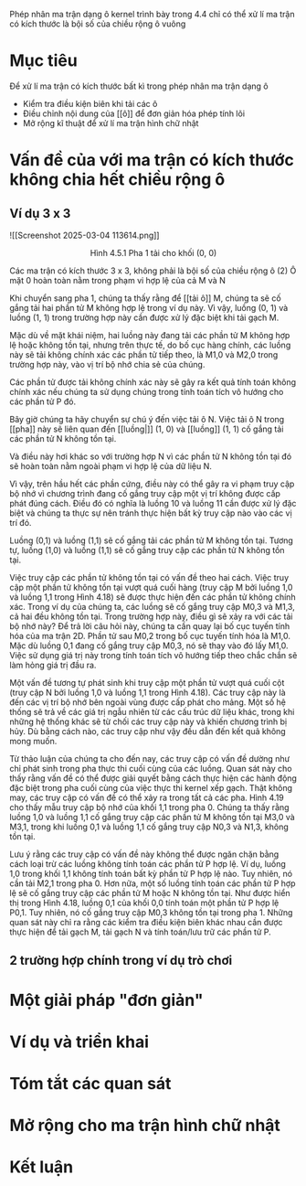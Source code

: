 Phép nhân ma trận dạng ô kernel trình bày trong 4.4 chỉ có thể xử lí ma trận có kích thước là bội số của chiều rộng ô vuông
# Mục tiêu
Để xử lí ma trận có kích thước bất kì trong phép nhân ma trận dạng ô
- Kiểm tra điều kiện biên khi tải các ô
- Điều chỉnh nội dung của [[ô]] để đơn giản hóa phép tính lõi
- Mở rộng kĩ thuật để xử lí ma trận hình chữ nhật

# Vấn đề của với ma trận có kích thước không chia hết chiều rộng ô 
## Ví dụ 3 x 3


![[Screenshot 2025-03-04 113614.png]]
<p style="text-align:center;">Hình 4.5.1 Pha 1 tải cho khối (0, 0)</p>

Các ma trận có kích thước 3 x 3, không phải là bội số của chiều rộng ô (2)
Ô mặt 0 hoàn toàn nằm trong phạm vi hợp lệ của cả M và N

Khi chuyển sang pha 1, chúng ta thấy rằng để [[tải ô]] M, chúng ta sẽ cố gắng tải hai phần tử M không hợp lệ trong ví dụ này. Vì vậy, luồng (0, 1) và luồng (1, 1) trong trường hợp này cần được xử lý đặc biệt khi tải gạch M.

Mặc dù về mặt khái niệm, hai luồng này đang tải các phần tử M không hợp lệ hoặc không tồn tại, nhưng trên thực tế, do bố cục hàng chính, các luồng này sẽ tải không chính xác các phần tử tiếp theo, là M1,0 và M2,0 trong trường hợp này, vào vị trí bộ nhớ chia sẻ của chúng.

Các phần tử được tải không chính xác này sẽ gây ra kết quả tính toán không chính xác nếu chúng ta sử dụng chúng trong tính toán tích vô hướng cho các phần tử P đó.

Bây giờ chúng ta hãy chuyển sự chú ý đến việc tải ô N. Việc tải ô N trong [[pha]] này sẽ liên quan đến [[luồng|]] (1, 0) và [[luồng]] (1, 1) cố gắng tải các phần tử N không tồn tại.

Và điều này hơi khác so với trường hợp N vì các phần tử N không tồn tại đó sẽ hoàn toàn nằm ngoài phạm vi hợp lệ của dữ liệu N.

Vì vậy, trên hầu hết các phần cứng, điều này có thể gây ra vi phạm truy cập bộ nhớ vì chương trình đang cố gắng truy cập một vị trí không được cấp phát đúng cách. Điều đó có nghĩa là luồng 10 và luồng 11 cần được xử lý đặc biệt và chúng ta thực sự nên tránh thực hiện bất kỳ truy cập nào vào các vị trí đó.


Luồng (0,1) và luồng (1,1) sẽ cố gắng tải các phần tử M không tồn tại. Tương tự, luồng (1,0) và luồng (1,1) sẽ cố gắng truy cập các phần tử N không tồn tại.

Việc truy cập các phần tử không tồn tại có vấn đề theo hai cách. Việc truy cập một phần tử không tồn tại vượt quá cuối hàng (truy cập M bởi luồng 1,0 và luồng 1,1 trong Hình 4.18) sẽ được thực hiện đến các phần tử không chính xác. Trong ví dụ của chúng ta, các luồng sẽ cố gắng truy cập M0,3 và M1,3, cả hai đều không tồn tại. Trong trường hợp này, điều gì sẽ xảy ra với các tải bộ nhớ này? Để trả lời câu hỏi này, chúng ta cần quay lại bố cục tuyến tính hóa của ma trận 2D. Phần tử sau M0,2 trong bố cục tuyến tính hóa là M1,0. Mặc dù luồng 0,1 đang cố gắng truy cập M0,3, nó sẽ thay vào đó lấy M1,0. Việc sử dụng giá trị này trong tính toán tích vô hướng tiếp theo chắc chắn sẽ làm hỏng giá trị đầu ra.

Một vấn đề tương tự phát sinh khi truy cập một phần tử vượt quá cuối cột (truy cập N bởi luồng 1,0 và luồng 1,1 trong Hình 4.18). Các truy cập này là đến các vị trí bộ nhớ bên ngoài vùng được cấp phát cho mảng. Một số hệ thống sẽ trả về các giá trị ngẫu nhiên từ các cấu trúc dữ liệu khác, trong khi những hệ thống khác sẽ từ chối các truy cập này và khiến chương trình bị hủy. Dù bằng cách nào, các truy cập như vậy đều dẫn đến kết quả không mong muốn.

Từ thảo luận của chúng ta cho đến nay, các truy cập có vấn đề dường như chỉ phát sinh trong pha thực thi cuối cùng của các luồng. Quan sát này cho thấy rằng vấn đề có thể được giải quyết bằng cách thực hiện các hành động đặc biệt trong pha cuối cùng của việc thực thi kernel xếp gạch. Thật không may, các truy cập có vấn đề có thể xảy ra trong tất cả các pha. Hình 4.19 cho thấy mẫu truy cập bộ nhớ của khối 1,1 trong pha 0. Chúng ta thấy rằng luồng 1,0 và luồng 1,1 cố gắng truy cập các phần tử M không tồn tại M3,0 và M3,1, trong khi luồng 0,1 và luồng 1,1 cố gắng truy cập N0,3 và N1,3, không tồn tại.

Lưu ý rằng các truy cập có vấn đề này không thể được ngăn chặn bằng cách loại trừ các luồng không tính toán các phần tử P hợp lệ. Ví dụ, luồng 1,0 trong khối 1,1 không tính toán bất kỳ phần tử P hợp lệ nào. Tuy nhiên, nó cần tải M2,1 trong pha 0. Hơn nữa, một số luồng tính toán các phần tử P hợp lệ sẽ cố gắng truy cập các phần tử M hoặc N không tồn tại. Như được hiển thị trong Hình 4.18, luồng 0,1 của khối 0,0 tính toán một phần tử P hợp lệ P0,1. Tuy nhiên, nó cố gắng truy cập M0,3 không tồn tại trong pha 1. Những quan sát này chỉ ra rằng các kiểm tra điều kiện biên khác nhau cần được thực hiện để tải gạch M, tải gạch N và tính toán/lưu trữ các phần tử P.
## 2 trường hợp chính trong ví dụ trò chơi
# Một giải pháp "đơn giản"

# Ví dụ và triển khai

# Tóm tắt các quan sát

# Mở rộng cho ma trận hình chữ nhật

# Kết luận